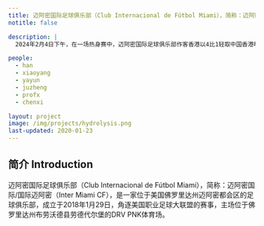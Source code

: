```yaml
---
title: 迈阿密国际足球俱乐部（Club Internacional de Fútbol Miami），简称：迈阿密国际/国际迈阿密（Inter Miami CF），是一家位于美国佛罗里达州迈阿密都会区的足球俱乐部，成立于2018年1月29日，角逐美国职业足球大联盟的赛事，主场位于佛罗里达州布劳沃德县劳德代尔堡的DRV PNK体育场。迈阿密国际于2020年参加美国职业足球大联盟。2023年6月，阿根廷球星梅西加盟迈阿密国际。
notitle: false

description: |
  2024年2月4日下午，在一场热身赛中，迈阿密国际足球俱乐部作客香港以4比1轻取中国香港明星联队，取得季前热身赛的首场胜利。客队球星梅西和苏亚雷斯都没有出场。2024年2月6日，利昂内尔·梅西在日本出席记者会，谈及在香港表演赛中不能上阵之事，表示希望以后再有机会在香港比赛。2024年9月12日迈阿密国际官方消息，俱乐部签下38岁前阿根廷国门奥斯卡·乌斯塔里。

people:
  - han
  - xiaoyang
  - yayun
  - juzheng
  - profx
  - chenxi

layout: project
image: /img/projects/hydrolysis.png
last-updated: 2020-01-23
---
```


## 简介 Introduction

迈阿密国际足球俱乐部（Club Internacional de Fútbol Miami），简称：迈阿密国际/国际迈阿密（Inter Miami CF），是一家位于美国佛罗里达州迈阿密都会区的足球俱乐部，成立于2018年1月29日，角逐美国职业足球大联盟的赛事，主场位于佛罗里达州布劳沃德县劳德代尔堡的DRV PNK体育场。

